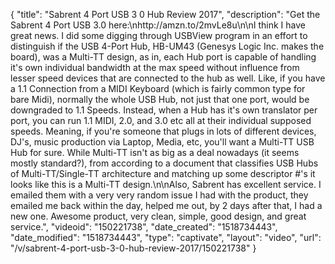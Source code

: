 {
    "title": "Sabrent 4 Port USB 3 0 Hub Review 2017",
    "description": "Get the Sabrent 4 Port USB 3.0 here:\nhttp:\/\/amzn.to\/2mvLe8u\n\nI think I have great news. I did some digging through USBView program in an effort to distinguish if the USB 4-Port Hub, HB-UM43 (Genesys Logic Inc. makes the board), was a Multi-TT design, as in, each Hub port is capable of handling it's own individual bandwidth at the max speed without influence from lesser speed devices that are connected to the hub as well. Like, if you have a 1.1 Connection from a MIDI Keyboard (which is fairly common type for bare Midi), normally the whole USB Hub, not just that one port, would be downgraded to 1.1 Speeds. Instead, when a Hub has it's own translator per port, you can run 1.1 MIDI, 2.0, and 3.0 etc all at their individual supposed speeds. Meaning, if you're someone that plugs in lots of different devices, DJ's, music production via Laptop, Media, etc, you'll want a Multi-TT USB Hub for sure. While Multi-TT isn't as big as a deal nowadays (it seems mostly standard?), from according to a document that classifies USB Hubs of Multi-TT\/Single-TT architecture and matching up some descriptor #'s it looks like this is a Multi-TT design.\n\nAlso, Sabrent has excellent service. I emailed them with a very very random issue I had with the product, they emailed me back within the day, helped me out, by 2 days after that, I had a new one. Awesome product, very clean, simple, good design, and great service.",
    "videoid": "150221738",
    "date_created": "1518734443",
    "date_modified": "1518734443",
    "type": "captivate",
    "layout": "video",
    "url": "\/v\/sabrent-4-port-usb-3-0-hub-review-2017\/150221738"
}